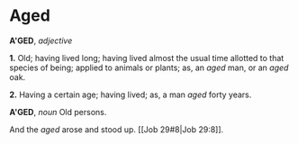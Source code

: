 # Aged

**A'GED**, _adjective_

**1.** Old; having lived long; having lived almost the usual time allotted to that species of being; applied to animals or plants; as, an _aged_ man, or an _aged_ oak.

**2.** Having a certain age; having lived; as, a man _aged_ forty years.

**A'GED**, _noun_ Old persons.

And the _aged_ arose and stood up. [[Job 29#8|Job 29:8]].